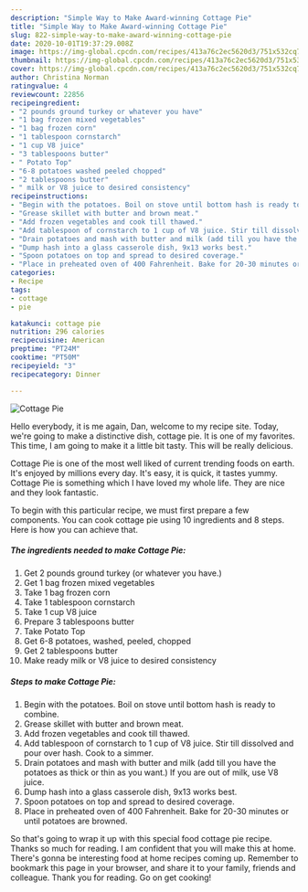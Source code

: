 ```yaml
---
description: "Simple Way to Make Award-winning Cottage Pie"
title: "Simple Way to Make Award-winning Cottage Pie"
slug: 822-simple-way-to-make-award-winning-cottage-pie
date: 2020-10-01T19:37:29.008Z
image: https://img-global.cpcdn.com/recipes/413a76c2ec5620d3/751x532cq70/cottage-pie-recipe-main-photo.jpg
thumbnail: https://img-global.cpcdn.com/recipes/413a76c2ec5620d3/751x532cq70/cottage-pie-recipe-main-photo.jpg
cover: https://img-global.cpcdn.com/recipes/413a76c2ec5620d3/751x532cq70/cottage-pie-recipe-main-photo.jpg
author: Christina Norman
ratingvalue: 4
reviewcount: 22856
recipeingredient:
- "2 pounds ground turkey or whatever you have"
- "1 bag frozen mixed vegetables"
- "1 bag frozen corn"
- "1 tablespoon cornstarch"
- "1 cup V8 juice"
- "3 tablespoons butter"
- " Potato Top"
- "6-8 potatoes washed peeled chopped"
- "2 tablespoons butter"
- " milk or V8 juice to desired consistency"
recipeinstructions:
- "Begin with the potatoes. Boil on stove until bottom hash is ready to combine."
- "Grease skillet with butter and brown meat."
- "Add frozen vegetables and cook till thawed."
- "Add tablespoon of cornstarch to 1 cup of V8 juice. Stir till dissolved and pour over hash. Cook to a simmer."
- "Drain potatoes and mash with butter and milk (add till you have the potatoes as thick or thin as you want.) If you are out of milk, use V8 juice."
- "Dump hash into a glass casserole dish, 9x13 works best."
- "Spoon potatoes on top and spread to desired coverage."
- "Place in preheated oven of 400 Fahrenheit. Bake for 20-30 minutes or until potatoes are browned."
categories:
- Recipe
tags:
- cottage
- pie

katakunci: cottage pie 
nutrition: 296 calories
recipecuisine: American
preptime: "PT24M"
cooktime: "PT50M"
recipeyield: "3"
recipecategory: Dinner

---
```



![Cottage Pie](https://img-global.cpcdn.com/recipes/413a76c2ec5620d3/751x532cq70/cottage-pie-recipe-main-photo.jpg)

Hello everybody, it is me again, Dan, welcome to my recipe site. Today, we're going to make a distinctive dish, cottage pie. It is one of my favorites. This time, I am going to make it a little bit tasty. This will be really delicious.



Cottage Pie is one of the most well liked of current trending foods on earth. It's enjoyed by millions every day. It's easy, it is quick, it tastes yummy. Cottage Pie is something which I have loved my whole life. They are nice and they look fantastic.


To begin with this particular recipe, we must first prepare a few components. You can cook cottage pie using 10 ingredients and 8 steps. Here is how you can achieve that.

<!--inarticleads1-->

##### The ingredients needed to make Cottage Pie:

1. Get 2 pounds ground turkey (or whatever you have.)
1. Get 1 bag frozen mixed vegetables
1. Take 1 bag frozen corn
1. Take 1 tablespoon cornstarch
1. Take 1 cup V8 juice
1. Prepare 3 tablespoons butter
1. Take  Potato Top
1. Get 6-8 potatoes, washed, peeled, chopped
1. Get 2 tablespoons butter
1. Make ready  milk or V8 juice to desired consistency




<!--inarticleads2-->

##### Steps to make Cottage Pie:

1. Begin with the potatoes. Boil on stove until bottom hash is ready to combine.
1. Grease skillet with butter and brown meat.
1. Add frozen vegetables and cook till thawed.
1. Add tablespoon of cornstarch to 1 cup of V8 juice. Stir till dissolved and pour over hash. Cook to a simmer.
1. Drain potatoes and mash with butter and milk (add till you have the potatoes as thick or thin as you want.) If you are out of milk, use V8 juice.
1. Dump hash into a glass casserole dish, 9x13 works best.
1. Spoon potatoes on top and spread to desired coverage.
1. Place in preheated oven of 400 Fahrenheit. Bake for 20-30 minutes or until potatoes are browned.




So that's going to wrap it up with this special food cottage pie recipe. Thanks so much for reading. I am confident that you will make this at home. There's gonna be interesting food at home recipes coming up. Remember to bookmark this page in your browser, and share it to your family, friends and colleague. Thank you for reading. Go on get cooking!
